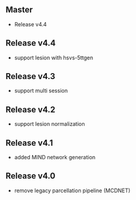 ## Master
* Release v4.4

## Release v4.4
* support lesion with hsvs-5ttgen

## Release v4.3
* support multi session

## Release v4.2
* support lesion normalization


## Release v4.1
* added MIND network generation

## Release v4.0
* remove legacy parcellation pipeline (MCDNET)



